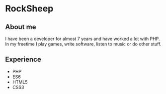 # RockSheep

## About me
I have been a developer for almost 7 years and have worked a lot with PHP. In my freetime I play games, write software, listen to music or do other stuff.

## Experience
- PHP
- ES6
- HTML5
- CSS3
